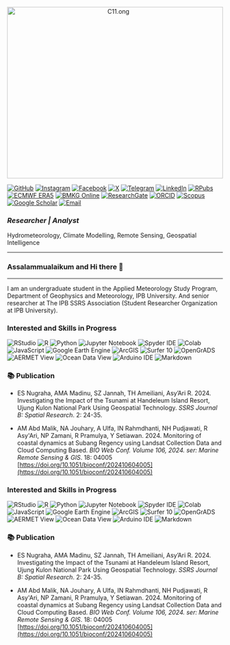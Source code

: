 <p align="center" style="margin-bottom: 10px;">
  <img src="C11.png" alt="C11.ong" width="100%" style="max-height: 400px; object-fit: cover;"/>
</p>

[![GitHub](https://img.shields.io/badge/GitHub-ikalmalik-FFD700?style=flat&logo=github&logoColor=black)](https://github.com/ikalmalik)
[![Instagram](https://img.shields.io/badge/Instagram-DD2A7B?style=flat&logo=instagram&logoColor=white)](https://instagram.com/ikalitsme)
[![Facebook](https://img.shields.io/badge/Facebook-1877F2?style=flat&logo=facebook&logoColor=white)](https://facebook.com/abdul.madinu)
[![X](https://img.shields.io/badge/X-000000?style=flat&logo=twitter&logoColor=white)](https://x.com/im_malik_am)
[![Telegram](https://img.shields.io/badge/Telegram-26A5E4?style=flat&logo=telegram&logoColor=white)](https://t.me/Ikalmalik)
[![LinkedIn](https://img.shields.io/badge/LinkedIn-0077B5?style=flat&logo=linkedin&logoColor=white)](https://linkedin.com/abd-malik-a-madinu)
[![RPubs](https://img.shields.io/badge/RPubs-276DC3?style=flat&logo=r&logoColor=white)](https://rpubs.com/Ikalmalik)
[![ECMWF ERA5](https://img.shields.io/badge/ECMWF%20ERA5-005B94?style=flat&logo=datadog&logoColor=white)](https://cds.climate.copernicus.eu/datasets/reanalysis-era5-single-levels?tab=overview)
[![BMKG Online](https://img.shields.io/badge/WeatherAccess%20Online-009688?style=flat&logo=cloud&logoColor=white)](https://dataonline.bmkg.go.id/beranda)
[![ResearchGate](https://img.shields.io/badge/ResearchGate-00CCBB?style=flat&logo=ResearchGate&logoColor=white)](https://www.researchgate.net/Abd-A-Madinu?ev=hdr_xprf)
[![ORCID](https://img.shields.io/badge/ORCID-A6CE39?style=flat&logo=orcid&logoColor=white)](https://orcid.org/0009-0006-7448-5030)
[![Scopus](https://img.shields.io/badge/Scopus-222222?style=flat&logo=Elsevier&logoColor=orange)](https://www.scopus.com/authid/detail.uri?authorId=59132873200)
[![Google Scholar](https://img.shields.io/badge/Google%20Scholar-4285F4?style=flat&logo=google-scholar&logoColor=white)](https://scholar.google.com/citations?user=QsJ_8w8AAAAJ)
[![Email](https://img.shields.io/badge/Email-D14836?style=flat&logo=gmail&logoColor=white)](mailto:Malikzone314@gmail.com)

### *Researcher | Analyst*
Hydrometeorology, Climate Modelling, Remote Sensing, Geospatial Intelligence
___

### Assalammualaikum and Hi there 👋
___

I am an undergraduate student in the Applied Meteorology Study Program, Department of Geophysics and Meteorology, IPB University. And senior researcher at The IPB SSRS Association (Student Researcher Organization at IPB University).

### Interested and Skills in Progress

![RStudio](https://img.shields.io/badge/RSTUDIO-75AADB?style=for-the-badge&logo=rstudio&logoColor=white)
![R](https://img.shields.io/badge/R-276DC3?style=for-the-badge&logo=r&logoColor=white)
![Python](https://img.shields.io/badge/PYTHON-3776AB?style=for-the-badge&logo=python&logoColor=white)
![Jupyter Notebook](https://img.shields.io/badge/Jupyter%20Notebook-F37626?style=for-the-badge&logo=jupyter&logoColor=white)
![Spyder IDE](https://img.shields.io/badge/SPYDER%20IDE-FF0000?style=for-the-badge&logo=spyder&logoColor=white)
![Colab](https://img.shields.io/badge/COLAB-F9AB00?style=for-the-badge&logo=googlecolab&logoColor=white)
![JavaScript](https://img.shields.io/badge/JAVASCRIPT-F7DF1E?style=for-the-badge&logo=javascript&logoColor=black)
![Google Earth Engine](https://img.shields.io/badge/Google%20Earth%20Engine-34A853?style=for-the-badge&logo=google&logoColor=white)
![ArcGIS](https://img.shields.io/badge/ArcGIS-4479A1?style=for-the-badge&logo=esri&logoColor=white)
![Surfer 10](https://img.shields.io/badge/Surfer%2010-A2AAB0?style=for-the-badge&logo=golden&logoColor=black)
![OpenGrADS](https://img.shields.io/badge/OpenGrADS-800020?style=for-the-badge&logo=gnu&logoColor=white)
![AERMET View](https://img.shields.io/badge/AERMET%20View-6A0DAD?style=for-the-badge&logo=windy&logoColor=white)
![Ocean Data View](https://img.shields.io/badge/Ocean%20Data%20View-003366?style=for-the-badge&logo=oceanengine&logoColor=white)
![Arduino IDE](https://img.shields.io/badge/ARDUINO%20IDE-00979D?style=for-the-badge&logo=arduino&logoColor=white)
![Markdown](https://img.shields.io/badge/MARKDOWN-000000?style=for-the-badge&logo=markdown&logoColor=white)

### 📚 Publication

- ES Nugraha, AMA Madinu, SZ Jannah, TH Ameiliani, Asy’Ari R. 2024. Investigating the Impact of the Tsunami at Handeleum Island Resort, Ujung Kulon National Park Using Geospatial Technology. *SSRS Journal B: Spatial Research*. 2: 24-35.

- AM Abd Malik, NA Jouhary, A Ulfa, IN Rahmdhanti, NH Pudjawati, R Asy'Ari, NP Zamani, R Pramulya, Y Setiawan. 2024. Monitoring of coastal dynamics at Subang Regency using Landsat Collection Data and Cloud Computing Based. *BIO Web Conf. Volume 106, 2024. ser: Marine Remote Sensing & GIS*. 18: 04005 [https://doi.org/10.1051/bioconf/202410604005](https://doi.org/10.1051/bioconf/202410604005)

### Interested and Skills in Progress

![RStudio](https://img.shields.io/badge/RSTUDIO-75AADB?style=for-the-badge&logo=rstudio&logoColor=white)
![R](https://img.shields.io/badge/R-276DC3?style=for-the-badge&logo=r&logoColor=white)
![Python](https://img.shields.io/badge/PYTHON-3776AB?style=for-the-badge&logo=python&logoColor=white)
![Jupyter Notebook](https://img.shields.io/badge/Jupyter%20Notebook-F37626?style=for-the-badge&logo=jupyter&logoColor=white)
![Spyder IDE](https://img.shields.io/badge/SPYDER%20IDE-FF0000?style=for-the-badge&logo=spyder&logoColor=white)
![Colab](https://img.shields.io/badge/COLAB-F9AB00?style=for-the-badge&logo=googlecolab&logoColor=white)
![JavaScript](https://img.shields.io/badge/JAVASCRIPT-F7DF1E?style=for-the-badge&logo=javascript&logoColor=black)
![Google Earth Engine](https://img.shields.io/badge/Google%20Earth%20Engine-34A853?style=for-the-badge&logo=google&logoColor=white)
![ArcGIS](https://img.shields.io/badge/ArcGIS-4479A1?style=for-the-badge&logo=esri&logoColor=white)
![Surfer 10](https://img.shields.io/badge/Surfer%2010-A2AAB0?style=for-the-badge&logo=golden&logoColor=black)
![OpenGrADS](https://img.shields.io/badge/OpenGrADS-800020?style=for-the-badge&logo=gnu&logoColor=white)
![AERMET View](https://img.shields.io/badge/AERMET%20View-6A0DAD?style=for-the-badge&logo=windy&logoColor=white)
![Ocean Data View](https://img.shields.io/badge/Ocean%20Data%20View-003366?style=for-the-badge&logo=oceanengine&logoColor=white)
![Arduino IDE](https://img.shields.io/badge/ARDUINO%20IDE-00979D?style=for-the-badge&logo=arduino&logoColor=white)
![Markdown](https://img.shields.io/badge/MARKDOWN-000000?style=for-the-badge&logo=markdown&logoColor=white)

### 📚 Publication

- ES Nugraha, AMA Madinu, SZ Jannah, TH Ameiliani, Asy’Ari R. 2024. Investigating the Impact of the Tsunami at Handeleum Island Resort, Ujung Kulon National Park Using Geospatial Technology. *SSRS Journal B: Spatial Research*. 2: 24-35.

- AM Abd Malik, NA Jouhary, A Ulfa, IN Rahmdhanti, NH Pudjawati, R Asy'Ari, NP Zamani, R Pramulya, Y Setiawan. 2024. Monitoring of coastal dynamics at Subang Regency using Landsat Collection Data and Cloud Computing Based. *BIO Web Conf. Volume 106, 2024. ser: Marine Remote Sensing & GIS*. 18: 04005 [https://doi.org/10.1051/bioconf/202410604005](https://doi.org/10.1051/bioconf/202410604005)

